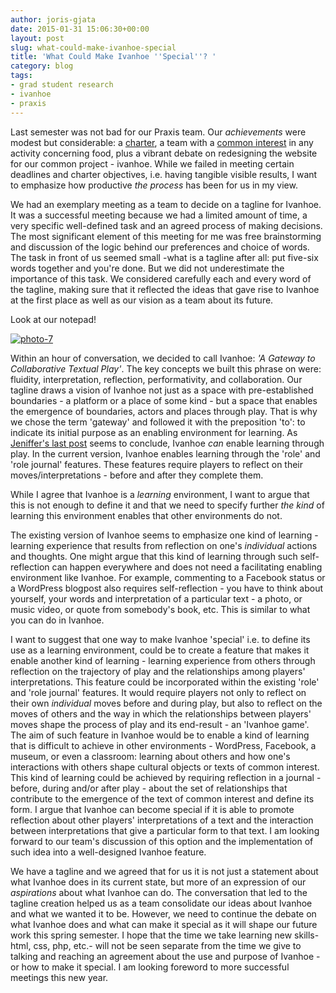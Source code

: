 ```yaml
---
author: joris-gjata
date: 2015-01-31 15:06:30+00:00
layout: post
slug: what-could-make-ivanhoe-special
title: 'What Could Make Ivanhoe ''Special''? '
category: blog
tags:
- grad student research
- ivanhoe
- praxis
---
```


Last semester was not bad for our Praxis team. Our _achievements_ were modest but considerable: a [charter](http://praxis.scholarslab.org/charter/charter-2014-2015/), a team with a [common interest](http://scholarslab.org/uncategorized/playing-with-toast-our-first-ivanhoe-game/) in any activity concerning food, plus a vibrant debate on redesigning the website for our common project - ivanhoe. While we failed in meeting certain deadlines and charter objectives, i.e. having tangible visible results, I want to emphasize how productive _the process_ has been for us in my view.

We had an exemplary meeting as a team to decide on a tagline for Ivanhoe. It was a successful meeting because we had a limited amount of time, a very specific well-defined task and an agreed process of making decisions. The most significant element of this meeting for me was free brainstorming and discussion of the logic behind our preferences and choice of words. The task in front of us seemed small -what is a tagline after all: put five-six words together and you're done. But we did not underestimate the importance of this task. We considered carefully each and every word of the tagline, making sure that it reflected the ideas that gave rise to Ivanhoe at the first place as well as our vision as a team about its future.

Look at our notepad!

[![photo-7](http://static.scholarslab.org/wp-content/uploads/2015/01/photo-7-224x300.jpg)](http://static.scholarslab.org/wp-content/uploads/2015/01/photo-7.jpg)

Within an hour of conversation, we decided to call Ivanhoe: _'A Gateway to Collaborative Textual Play'_. The key concepts we built this phrase on were: fluidity, interpretation, reflection, performativity, and collaboration. Our tagline draws a vision of Ivanhoe not just as a space with pre-established boundaries - a platform or a place of some kind - but a space that enables the emergence of boundaries, actors and places through play. That is why we chose the term 'gateway' and followed it with the preposition 'to': to indicate its initial purpose as an enabling environment for learning. As [Jeniffer's last post](http://scholarslab.org/grad-student-research/can-ivanhoe-facilitate-playful-learning-both-in-and-out-of-the-classroom/) seems to conclude, Ivanhoe _can_ enable learning through play. In the current version, Ivanhoe enables learning through the 'role' and 'role journal' features. These features require players to reflect on their moves/interpretations - before and after they complete them. 

While I agree that Ivanhoe is a _learning_ environment, I want to argue that this is not enough to define it and that we need to specify further _the kind_ of learning this environment enables that other environments do not.

The existing version of Ivanhoe seems to emphasize one kind of learning - learning experience that results from reflection on one's _individual_ actions and thoughts. One might argue that this kind of learning through such self-reflection can happen everywhere and does not need a facilitating enabling environment like Ivanhoe. For example, commenting to a Facebook status or a WordPress blogpost also requires self-reflection - you have to think about yourself, your words and interpretation of a particular text - a photo, or music video, or quote from somebody's book, etc. This is similar to what you can do in Ivanhoe.

I want to suggest that one way to make Ivanhoe 'special' i.e. to define its use as a learning environment, could be to create a feature that makes it enable another kind of learning - learning experience from others through reflection on the trajectory of play and the relationships among players' interpretations. This feature could be incorporated within the existing 'role' and 'role journal' features. It would require players not only to reflect on their own _individual_ moves before and during play, but also to reflect on the moves of others and the way in which the relationships between players' moves shape the process of play and its end-result - an 'Ivanhoe game'. The aim of such feature in Ivanhoe would be to enable a kind of learning that is difficult to achieve in other environments - WordPress, Facebook, a museum, or even a classroom: learning about others and how one's interactions with others shape cultural objects or texts of common interest. This kind of learning could be achieved by requiring reflection in a journal - before, during and/or after play - about the set of relationships that contribute to the emergence of the text of common interest and define its form. I argue that Ivanhoe can become special if it is able to promote reflection about other players' interpretations of a text and the interaction between interpretations that give a particular form to that text. I am looking forward to our team's discussion of this option and the implementation of such idea into a well-designed Ivanhoe feature.   

We have a tagline and we agreed that for us it is not just a statement about what Ivanhoe does in its current state, but more of an expression of our _aspirations_ about what Ivanhoe can do. The conversation that led to the tagline creation helped us as a team consolidate our ideas about Ivanhoe and what we wanted it to be. However, we need to continue the debate on what Ivanhoe does and what can make it special as it will shape our future work this spring semester. I hope that the time we take learning new skills- html, css, php, etc.- will not be seen separate from the time we give to talking and reaching an agreement about the use and purpose of Ivanhoe - or how to make it special. I am looking foreword to more successful meetings this new year.
